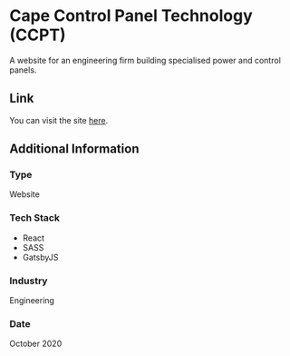 # Cape Control Panel Technology (CCPT)
A website for an engineering firm building specialised power and control panels.

## Link
You can visit the site [here](https://www.ccptech.co.za).

## Additional Information

### Type
Website

### Tech Stack
* React
* SASS
* GatsbyJS

### Industry
Engineering

### Date
October 2020






